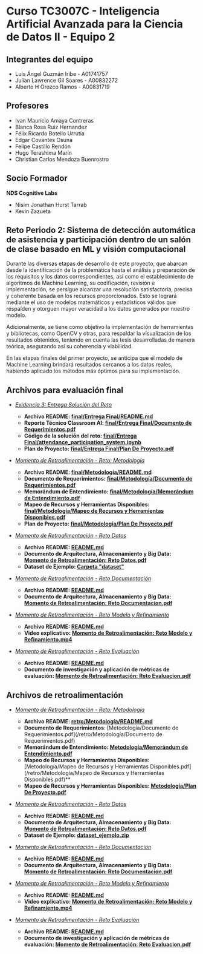 # Curso TC3007C - Inteligencia Artificial Avanzada para la Ciencia de Datos II - Equipo 2

## Integrantes del equipo 
* Luis Ángel Guzmán Iribe - A01741757
* Julian Lawrence Gil Soares - A00832272
* Alberto H Orozco Ramos - A00831719

## Profesores
* Ivan Mauricio Amaya Contreras
* Blanca Rosa Ruiz Hernandez
* Félix Ricardo Botello Urrutia
* Edgar Covantes Osuna
* Felipe Castillo Rendón
* Hugo Terashima Marín
* Christian Carlos Mendoza Buenrostro

## Socio Formador
**NDS Cognitive Labs**
* Nisim Jonathan Hurst Tarrab
* Kevin Zazueta

## Reto Periodo 2: Sistema de detección automática de asistencia y participación dentro de un salón de clase basado en ML y visión computacional

Durante las diversas etapas de desarrollo de este proyecto, que abarcan desde la identificación de la problemática hasta el análisis y preparación de los requisitos y los datos correspondientes, así como el establecimiento de algoritmos de Machine Learning, su codificación, revisión e implementación, se persigue alcanzar una resolución satisfactoria, precisa y coherente basada en los recursos proporcionados. Esto se logrará mediante el uso de modelos matemáticos y estadísticos válidos que respalden y otorguen mayor veracidad a los datos generados por nuestro modelo.

Adicionalmente, se tiene como objetivo la implementación de herramientas y bibliotecas, como OpenCV y otras, para respaldar la visualización de los resultados obtenidos, teniendo en cuenta las tesis desarrolladas de manera teórica, asegurando así su coherencia y viabilidad.

En las etapas finales del primer proyecto, se anticipa que el modelo de Machine Learning brindará resultados cercanos a los datos reales, habiendo aplicado los métodos más óptimos para su implementación.

## Archivos para evaluación final
* *[Evidencia 3: Entrega Solución del Reto](/final/Entrega%20Final/)*
	* **Archivo README: [final/Entrega Final/README.md](/final/Entrega%20Final/README.md)**
	* **Reporte Técnico Classroom AI: [final/Entrega Final/Documento de Requerimientos.pdf](/final/Entrega%20Final/Reporte%20Técnico%20Classroom%20AI.pdf)**
	* **Código de la solución del reto: [final/Entrega Final/attendance_participation_system.ipynb](/final/Entrega%20Final/attendance_participation_system.ipynb)**
	* **Plan de Proyecto: [final/Entrega Final/Plan De Proyecto.pdf](/final/Entrega%20Final/Plan%20de%20Proyecto.pdf)**

* *[Momento de Retroalimentación - Reto: Metodología](/final/Metodología/)*
	* **Archivo README: [final/Metodología/README.md](/final/Metodología/README.md)**
	* **Documento de Requerimientos: [final/Metodología/Documento de Requerimientos.pdf](/final/Metodología/OnePage%20-%20SRS.pdf)**
	* **Memorándum de Entendimiento: [final/Metodología/Memorándum de Entendimiento.pdf](/final/Metodología/Memorándum%20de%20Entendimiento.pdf)**
	* **Mapeo de Recursos y Herramientas Disponibles: [final/Metodología/Mapeo de Recursos y Herramientas Disponibles.pdf](/final/Metodología/Mapeo%20de%20Recursos%20y%20Herramientas.pdf)**
	* **Plan de Proyecto: [final/Metodología/Plan De Proyecto.pdf](/final/Metodología/Plan%20de%20Proyecto.pdf)**

* *[Momento de Retroalimentación - Reto Datos](/final/Datos/)*
	* **Archivo README: [README.md](/final/Datos/README.md)**
	* **Documento de Arquitectura, Almacenamiento y Big Data: [Momento de Retroalimentación: Reto Datos.pdf](/final/Datos/Momento_de_Retroalimentación_Reto_Datos.pdf)**
	* **Dataset de Ejemplo: [Carpeta "dataset"](/final/Datos/dataset/)**

* *[Momento de Retroalimentación - Reto Documentación](/final/Documentacion/)*
	* **Archivo README: [README.md](/final/Documentacion/README.md)**
	* **Documento de Arquitectura, Almacenamiento y Big Data: [Momento de Retroalimentación: Reto Documentacion.pdf](/final/Documentacion/Momento_de_Retroalimentacion_Reto_Documentación.pdf)**

* *[Momento de Retroalimentación - Reto Modelo y Refinamiento](/final/Refinamiento/)*
	* **Archivo README: [README.md](/final/Refinamiento/README.md)**
	* **Video explicativo: [Momento de Retroalimentación: Reto Modelo y Refinamiento.mp4](https://drive.google.com/file/d/1Wvb5kKMCxaJiQR5YR-dnyMMNe8RsRWy0/view)**

* *[Momento de Retroalimentación - Reto Evaluación](/final/Evaluacion/)*
	* **Archivo README: [README.md](/final/Evaluacion/README.md)**
	* **Documento de investigación y aplicación de métricas de evaluación: [Momento de Retroalimentación: Reto Evaluacion.pdf](/final/Evaluacion/Momento_de_Retroalimentación_Reto_Evaluación.pdf)**


## Archivos de retroalimentación
* *[Momento de Retroalimentación - Reto: Metodología](/retro/Metodología/)*
	* **Archivo README: [retro/Metodología/README.md](/retro/Metodología/README.md)**
	* **Documento de Requerimientos**: [Metodología/Documento de Requerimientos.pdf](/retro/Metodología/Documento de Requerimientos.pdf) 
	* **Memorándum de Entendimiento: [Metodología/Memorándum de Entendimiento.pdf](/retro/Metodología/Memorándum%20de%20Entendimiento.pdf)**
	* **Mapeo de Recursos y Herramientas Disponibles**: [Metodología/Mapeo de Recursos y Herramientas Disponibles.pdf](/retro/Metodología/Mapeo de Recursos y Herramientas Disponibles.pdf)**
	* **Mapeo de Recursos y Herramientas Disponibles: [Metodología/Plan De Proyecto.pdf](/retro/Metodología/Plan%20de%20Proyecto.pdf)**

* *[Momento de Retroalimentación - Reto Datos](/retro/Datos/)*
	* **Archivo README: [README.md](/retro/Datos/README.md)**
	* **Documento de Arquitectura, Almacenamiento y Big Data: [Momento de Retroalimentación: Reto Datos.pdf](/retro/Datos/Momento_de_Retroalimentación_Reto_Datos.pdf)**
	* **Dataset de Ejemplo: [dataset_ejemplo.zip](/retro/Datos/dataset_ejemplo.zip)**

* *[Momento de Retroalimentación - Reto Documentación](/retro/Documentacion/)*
	* **Archivo README: [README.md](/retro/Documentacion/README.md)**
	* **Documento de Arquitectura, Almacenamiento y Big Data: [Momento de Retroalimentación: Reto Documentacion.pdf](/retro/Documentacion/Momento_de_Retroalimentacion_Reto_Documentación.pdf)**

* *[Momento de Retroalimentación - Reto Modelo y Refinamiento](/retro/Refinamiento/)*
	* **Archivo README: [README.md](/retro/Refinamiento/README.md)**
	* **Video explicativo: [Momento de Retroalimentación: Reto Modelo y Refinamiento.mp4](https://drive.google.com/file/d/1Wvb5kKMCxaJiQR5YR-dnyMMNe8RsRWy0/view)**

* *[Momento de Retroalimentación - Reto Evaluación](/retro/Evaluacion/)*
	* **Archivo README: [README.md](/retro/Evaluacion/README.md)**
	* **Documento de investigación y aplicación de métricas de evaluación: [Momento de Retroalimentación: Reto Evaluacion.pdf](/retro/Evaluacion/Momento_de_Retroalimentación_Reto_Evaluación.pdf)**
